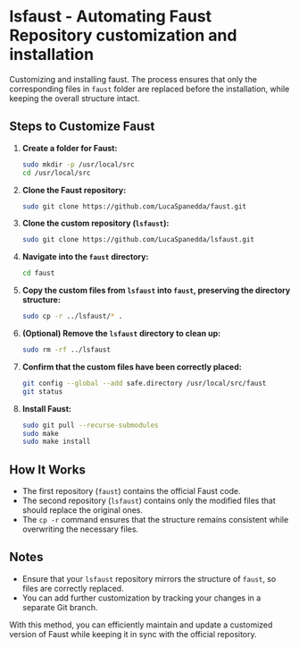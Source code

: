 # lsfaust - Automating Faust Repository customization and installation

Customizing and installing faust. The process ensures that only the corresponding files in `faust` folder are replaced before the installation, while keeping the overall structure intact.

## Steps to Customize Faust

1. **Create a folder for Faust:**
   ```bash
   sudo mkdir -p /usr/local/src
   cd /usr/local/src
   ```

2. **Clone the Faust repository:**
   ```bash
   sudo git clone https://github.com/LucaSpanedda/faust.git
   ```

3. **Clone the custom repository (`lsfaust`):**
   ```bash
   sudo git clone https://github.com/LucaSpanedda/lsfaust.git
   ```

4. **Navigate into the `faust` directory:**
   ```bash
   cd faust
   ```

5. **Copy the custom files from `lsfaust` into `faust`, preserving the directory structure:**
   ```bash
   sudo cp -r ../lsfaust/* .
   ```

6. **(Optional) Remove the `lsfaust` directory to clean up:**
   ```bash
   sudo rm -rf ../lsfaust
   ```

7. **Confirm that the custom files have been correctly placed:**
   ```bash
   git config --global --add safe.directory /usr/local/src/faust
   git status
   ```

8. **Install Faust:**
   ```bash
   sudo git pull --recurse-submodules
   sudo make 
   sudo make install
   ```
   
## How It Works
- The first repository (`faust`) contains the official Faust code.
- The second repository (`lsfaust`) contains only the modified files that should replace the original ones.
- The `cp -r` command ensures that the structure remains consistent while overwriting the necessary files.

## Notes
- Ensure that your `lsfaust` repository mirrors the structure of `faust`, so files are correctly replaced.
- You can add further customization by tracking your changes in a separate Git branch.

With this method, you can efficiently maintain and update a customized version of Faust while keeping it in sync with the official repository.
